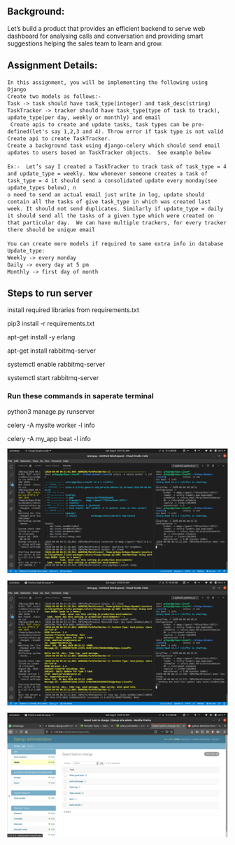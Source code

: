 ## Background: 

Let’s build a product that provides an efficient backend to serve web dashboard for analysing calls and conversation and providing smart suggestions helping the sales team to learn and grow. 

## Assignment Details: 
```
In this assignment, you will be implementing the following using Django 
Create two models as follows:-
Task -> task should have task_type(integer) and task_desc(string)
TaskTracker -> tracker should have task_type(type of task to track), update_type(per day, weekly or monthly) and email
 Create apis to create and update tasks, task types can be pre-defined(let's say 1,2,3 and 4). Throw error if task type is not valid
Create api to create TaskTracker.
Create a background task using django-celery which should send email updates to users based on TaskTracker objects.  See example below

Ex:-  Let’s say I created a TaskTracker to track task of task_type = 4 and update_type = weekly. Now whenever someone creates a task of task_type = 4 it should send a consolidated update every monday(see update_types below), n
o need to send an actual email just write in log, update should contain all the tasks of give task_type in which was created last week. It should not send duplicates. Similarly if update_type = daily it should send all the tasks of a given type which were created on that particular day.  We can have multiple trackers, for every tracker there should be unique email

You can create more models if required to same extra info in database
Update_type:
Weekly -> every monday
Daily -> every day at 5 pm
Monthly -> first day of month

```

## Steps to run server

install required libraries from requirements.txt

pip3 install -r requirements.txt

apt-get install -y erlang

apt-get install rabbitmq-server

systemctl enable rabbitmq-server

systemctl start rabbitmq-server

### Run these commands in saperate terminal

python3 manage.py runserver

celery -A mysite worker -l info

celery -A my_app beat -l info

![alt text](https://github.com/Gr8ayu/Django_celery_rabbitMQ/blob/master/images/Screenshot%20from%202020-08-08%2006-01-51.png?raw=true)

![alt text](https://github.com/Gr8ayu/Django_celery_rabbitMQ/blob/master/images/Screenshot%20from%202020-08-08%2006-02-35.png?raw=true)

![alt text](https://github.com/Gr8ayu/Django_celery_rabbitMQ/blob/master/images/Screenshot%20from%202020-08-08%2006-04-12.png?raw=true)
